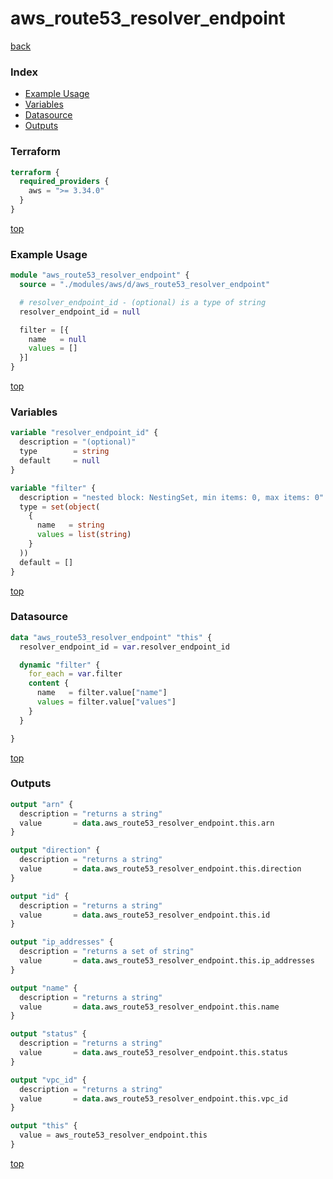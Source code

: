 # aws_route53_resolver_endpoint

[back](../aws.md)

### Index

- [Example Usage](#example-usage)
- [Variables](#variables)
- [Datasource](#datasource)
- [Outputs](#outputs)

### Terraform

```terraform
terraform {
  required_providers {
    aws = ">= 3.34.0"
  }
}
```

[top](#index)

### Example Usage

```terraform
module "aws_route53_resolver_endpoint" {
  source = "./modules/aws/d/aws_route53_resolver_endpoint"

  # resolver_endpoint_id - (optional) is a type of string
  resolver_endpoint_id = null

  filter = [{
    name   = null
    values = []
  }]
}
```

[top](#index)

### Variables

```terraform
variable "resolver_endpoint_id" {
  description = "(optional)"
  type        = string
  default     = null
}

variable "filter" {
  description = "nested block: NestingSet, min items: 0, max items: 0"
  type = set(object(
    {
      name   = string
      values = list(string)
    }
  ))
  default = []
}
```

[top](#index)

### Datasource

```terraform
data "aws_route53_resolver_endpoint" "this" {
  resolver_endpoint_id = var.resolver_endpoint_id

  dynamic "filter" {
    for_each = var.filter
    content {
      name   = filter.value["name"]
      values = filter.value["values"]
    }
  }

}
```

[top](#index)

### Outputs

```terraform
output "arn" {
  description = "returns a string"
  value       = data.aws_route53_resolver_endpoint.this.arn
}

output "direction" {
  description = "returns a string"
  value       = data.aws_route53_resolver_endpoint.this.direction
}

output "id" {
  description = "returns a string"
  value       = data.aws_route53_resolver_endpoint.this.id
}

output "ip_addresses" {
  description = "returns a set of string"
  value       = data.aws_route53_resolver_endpoint.this.ip_addresses
}

output "name" {
  description = "returns a string"
  value       = data.aws_route53_resolver_endpoint.this.name
}

output "status" {
  description = "returns a string"
  value       = data.aws_route53_resolver_endpoint.this.status
}

output "vpc_id" {
  description = "returns a string"
  value       = data.aws_route53_resolver_endpoint.this.vpc_id
}

output "this" {
  value = aws_route53_resolver_endpoint.this
}
```

[top](#index)